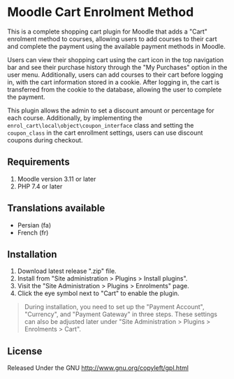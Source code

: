 # Moodle Cart Enrolment Method

This is a complete shopping cart plugin for Moodle that adds a "Cart" enrolment
method to courses, allowing users to add courses to their cart and complete the
payment using the available payment methods in Moodle.

Users can view their shopping cart using the cart icon in the top navigation bar 
and see their purchase history through the "My Purchases" option in the user menu.
Additionally, users can add courses to their cart before logging in, with the cart 
information stored in a cookie. After logging in, the cart is transferred from the 
cookie to the database, allowing the user to complete the payment.

This plugin allows the admin to set a discount amount or percentage for each course. 
Additionally, by implementing the `enrol_cart\local\object\coupon_interface` class and setting 
the `coupon_class` in the cart enrollment settings, users can use discount coupons during 
checkout.


## Requirements
1. Moodle version 3.11 or later
2. PHP 7.4 or later


## Translations available
- Persian (fa)
- French (fr)


## Installation
1. Download latest release ".zip" file.
2. Install from "Site administration > Plugins > Install plugins".
3. Visit the "Site Administration > Plugins > Enrolments" page.
4. Click the eye symbol next to "Cart" to enable the plugin.

> During installation, you need to set up the "Payment Account", "Currency", and
> "Payment Gateway" in three steps. These settings can also be adjusted later under
> "Site Administration > Plugins > Enrolments > Cart".


## License
Released Under the GNU http://www.gnu.org/copyleft/gpl.html